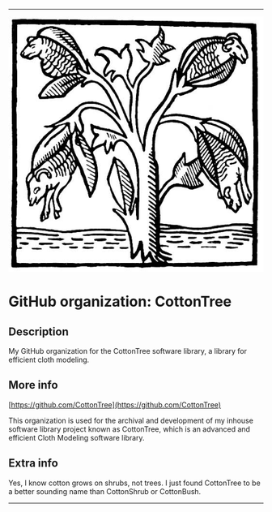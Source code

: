 
***

![Mandeville_cotton.jpg failed to load. The file may be missing or corrupt. Check the file path for errors first.](/AdditionalInfo/2/CottonTree/Mandeville_cotton.jpg)

# GitHub organization: CottonTree

## Description

My GitHub organization for the CottonTree software library, a library for efficient cloth modeling.

## More info

[https://github.com/CottonTree](https://github.com/CottonTree)

This organization is used for the archival and development of my inhouse software library project known as CottonTree, which is an advanced and efficient Cloth Modeling software library.

## Extra info

Yes, I know cotton grows on shrubs, not trees. I just found CottonTree to be a better sounding name than CottonShrub or CottonBush.

***
